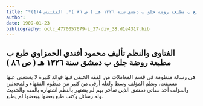 ```yaml
---
title: "*مطبوعات ومخطوطات : الفتاوى والنظم تأليف محمود أفندي الحمزاوي طبع ب مطبعة روضة جلق ب دمشق سنة ١٣٢٦ هـ ( ص ٨٦ )*. المقتبس 4(1)"
author: 
date: 1909-01-23
bibliography: oclc_4770057679-i_37-div_38.d1e4317.bib
---
```




##  الفتاوى والنظم   تأليف  محمود  أفندي  الحمزاوي  طبع ب  مطبعة روضة  جلق ب  دمشق  سنة  ١٣٢٦  هـ ( ص  ٨٦ )


 هي رسالة منظومة في قسم المعاملات من الفقه الحنفي فيها فوائد كثيرة لا يستغني عنها مستفت. ونظم المؤلف وسط ولعله أرقى من كثير من منظوم الفقهاء والمحدثين والمؤلف  أحد  مفاتي دمشق الذين تفاخر بهم لم يشتهر بالنظم اشتهاره بالفقه والحديث وله رسائل وكتب طبع بعضها وبعضها لم يطبع. 
